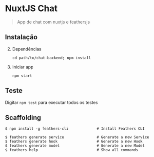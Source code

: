 # NuxtJS Chat

> App de chat com nuxtjs e feathersjs

## Instalação

2. Dependências
    
    ```
    cd path/to/chat-backend; npm install
    ```

3. Iniciar app
    
    ```
    npm start
    ```

## Teste

Digitar `npm test` para executar todos os testes

## Scaffolding

```
$ npm install -g feathers-cli             # Install Feathers CLI

$ feathers generate service               # Generate a new Service
$ feathers generate hook                  # Generate a new Hook
$ feathers generate model                 # Generate a new Model
$ feathers help                           # Show all commands
```
